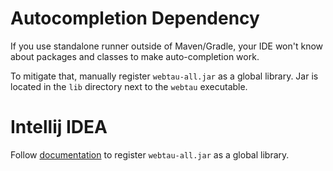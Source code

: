 # Autocompletion Dependency

If you use standalone runner outside of Maven/Gradle, your IDE won't know about packages and classes to make auto-completion work.

To mitigate that, manually register `webtau-all.jar` as a global library. Jar is located in the `lib` directory next to the `webtau` executable.

# Intellij IDEA

Follow [documentation](https://www.jetbrains.com/help/idea/libraries-and-global-libraries.html) to register `webtau-all.jar` as a global library.
